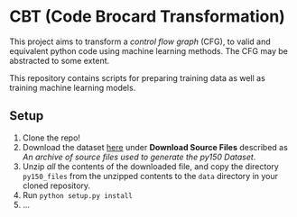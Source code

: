 # CBT (Code Brocard Transformation)

This project aims to transform a *control flow graph* (CFG), to valid and equivalent python code using machine learning methods. The CFG may be abstracted to some extent.

This repository contains scripts for preparing training data as well as training machine learning models.

## Setup
1. Clone the repo!
2. Download the dataset [here](https://eth-sri.github.io/py150) under **Download Source Files** described as *An archive of source files used to generate the py150 Dataset*. 
3. Unzip *all* the contents of the downloaded file, and copy the directory ``py150_files`` from the unzipped contents to the ``data`` directory in your cloned repository.
4. Run ``python setup.py install``
5. ...
